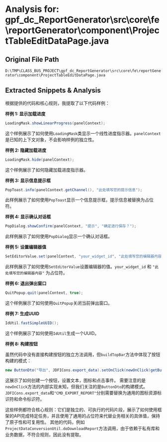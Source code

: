 # Analysis for: gpf_dc_ReportGenerator\src\core\fe\reportGenerator\component\ProjectTableEditDataPage.java

## Original File Path
`D:\TMP\CLASS_BUS_PROJECT\gpf_dc_ReportGenerator\src\core\fe\reportGenerator\component\ProjectTableEditDataPage.java`

## Extracted Snippets & Analysis
根据提供的代码和核心规则，我提取了以下代码样例：

**样例 1: 显示加载进度**

```java
LoadingMask.showLinearProgress(panelContext);
```

这个样例展示了如何使用`LoadingMask`类显示一个线性进度指示器。`panelContext`是已知的上下文对象，不会影响样例的独立性。


**样例 2: 隐藏加载进度**

```java
LoadingMask.hide(panelContext);
```

这个样例展示了如何隐藏加载进度指示器。


**样例 3: 显示信息提示框**

```java
PopToast.info(panelContext.getChannel(), "此处填写您的提示信息");
```

此样例展示了如何使用`PopToast`显示一个信息提示框，提示信息被替换为占位符。


**样例 4: 显示确认对话框**

```java
PopDialog.showConfirm(panelContext, "提示", "确定进行保存？");
```

此样例展示了如何使用`PopDialog`显示一个确认对话框。


**样例 5: 设置编辑器值**

```java
SetEditorValue.set(panelContext, "your_widget_id", "此处填写您的编辑器内容");
```

此样例展示了如何使用`SetEditorValue`设置编辑器的值。`your_widget_id` 和 `"此处填写您的编辑器内容"` 为占位符。


**样例 6: 退出弹出窗口**

```java
QuitPopup.quit(panelContext, true);
```

这个样例展示了如何使用`QuitPopup`关闭当前弹出窗口。


**样例 7: 生成UUID**

```java
IdUtil.fastSimpleUUID();
```

这个样例展示了如何使用`IdUtil`生成一个UUID。


**样例 8:  构建按钮**

虽然代码中没有直接构建按钮的独立方法调用，但`buildTopBar`方法中体现了按钮构建的模式：

```java
new ButtonDto("导出", JDFICons.export_data).setOnClick(newOnClick(getBuilderService(), "CMD_EXPORT_REPORT", false, null)).setMargin(new InsetDto().setRight(10d));
```

这展示了如何创建一个按钮，设置文本，图标和点击事件。  需要注意的是`newOnClick`方法的内部实现未知，但我们关注的是`ButtonDto`的构建模式。  `JDFICons.export_data`和`"CMD_EXPORT_REPORT"`分别需要替换为通用的图标资源标识符和命令标识符。


这些样例都符合核心规则：它们是独立的、可执行的代码片段，展示了如何使用框架的API完成特定任务，并且使用了通用的占位符来代替业务相关的具体值，保持了原子性和可复用性。  其他的代码，例如`ProjectDataConversionUtil.doDownloadReport`方法调用，由于依赖于私有库和业务数据，不符合规则，因此没有提取。
